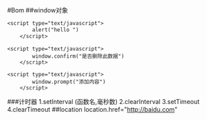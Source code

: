 #Bom
##window对象
```alert
<script type="text/javascript">
        alert("hello ")
    </script>
```
```confirm
<script type="text/javascript">
        window.confirm("是否删除此数据")
    </script>
```
```prompt
<script type="text/javascript">
        window.prompt("添加内容")
    </script>
```
###计时器
1.setInterval (函数名,毫秒数)
2.clearInterval 
3.setTimeout 
4.clearTimeout
##location
location.href="http://baidu.com"

